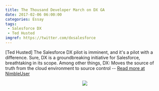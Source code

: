 ```yaml
---
title: The Thousand Developer March on DX GA
date: 2017-02-06 06:00:00
categories: Essay
tags: 
 - Salesforce DX
 - Ted Husted
imgref: https://twitter.com/dxsalesforce
---
```

[Ted Husted] The Salesforce DX pilot is imminent, and it's a pilot with a difference. Sure, DX is a groundbreaking initiative for Salesforce, breathtaking in its scope. Among other things, DX: Moves the source of truth from the cloud environment to source control -- [Read more at NimbleUser](http://www.nimbleuser.com/blog/the-thousand-developer-march-on-dx-ga)
<div align="center"><img src="https://pbs.twimg.com/profile_images/784609366985019392/jEp3FNFG.jpg"/></div>

